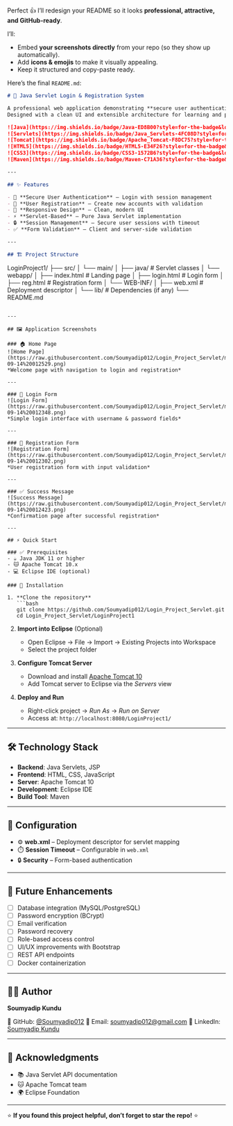 Perfect 👍 I’ll redesign your README so it looks **professional, attractive, and GitHub-ready**.

I’ll:

* Embed **your screenshots directly** from your repo (so they show up automatically).
* Add **icons & emojis** to make it visually appealing.
* Keep it structured and copy-paste ready.

Here’s the final `README.md`:

```markdown
# 🔐 Java Servlet Login & Registration System

A professional web application demonstrating **secure user authentication** using **Java Servlets, JSP, and session management**.  
Designed with a clean UI and extensible architecture for learning and production-ready enhancements. 🚀  

![Java](https://img.shields.io/badge/Java-ED8B00?style=for-the-badge&logo=openjdk&logoColor=white)
![Servlets](https://img.shields.io/badge/Java_Servlets-4FC08D?style=for-the-badge&logo=java&logoColor=white)
![Tomcat](https://img.shields.io/badge/Apache_Tomcat-F8DC75?style=for-the-badge&logo=apache-tomcat&logoColor=black)
![HTML5](https://img.shields.io/badge/HTML5-E34F26?style=for-the-badge&logo=html5&logoColor=white)
![CSS3](https://img.shields.io/badge/CSS3-1572B6?style=for-the-badge&logo=css3&logoColor=white)
![Maven](https://img.shields.io/badge/Maven-C71A36?style=for-the-badge&logo=apache-maven&logoColor=white)

---

## ✨ Features

- 🔐 **Secure User Authentication** – Login with session management  
- 👥 **User Registration** – Create new accounts with validation  
- 📱 **Responsive Design** – Clean, modern UI  
- ⚡ **Servlet-Based** – Pure Java Servlet implementation  
- 🔒 **Session Management** – Secure user sessions with timeout  
- ✅ **Form Validation** – Client and server-side validation  

---

## 🏗️ Project Structure

```

LoginProject1/
├── src/
│   └── main/
│       ├── java/              # Servlet classes
│       └── webapp/
│           ├── index.html     # Landing page
│           ├── login.html     # Login form
│           ├── reg.html       # Registration form
│           └── WEB-INF/
│               ├── web.xml    # Deployment descriptor
│               └── lib/       # Dependencies (if any)
└── README.md

````

---

## 🖼️ Application Screenshots

### 🏠 Home Page  
![Home Page](https://raw.githubusercontent.com/Soumyadip012/Login_Project_Servlet/main/Screenshot%202025-09-14%20012529.png)  
*Welcome page with navigation to login and registration*

---

### 🔐 Login Form  
![Login Form](https://raw.githubusercontent.com/Soumyadip012/Login_Project_Servlet/main/Screenshot%202025-09-14%20012348.png)  
*Simple login interface with username & password fields*

---

### 📝 Registration Form  
![Registration Form](https://raw.githubusercontent.com/Soumyadip012/Login_Project_Servlet/main/Screenshot%202025-09-14%20012302.png)  
*User registration form with input validation*

---

### ✅ Success Message  
![Success Message](https://raw.githubusercontent.com/Soumyadip012/Login_Project_Servlet/main/Screenshot%202025-09-14%20012423.png)  
*Confirmation page after successful registration*

---

## ⚡ Quick Start

### ✅ Prerequisites
- ☕ Java JDK 11 or higher  
- 🐱 Apache Tomcat 10.x  
- 💻 Eclipse IDE (optional)  

### 🚀 Installation

1. **Clone the repository**
   ```bash
   git clone https://github.com/Soumyadip012/Login_Project_Servlet.git
   cd Login_Project_Servlet/LoginProject1
````

2. **Import into Eclipse** (Optional)

   * Open Eclipse → File → Import → Existing Projects into Workspace
   * Select the project folder

3. **Configure Tomcat Server**

   * Download and install [Apache Tomcat 10](https://tomcat.apache.org/download-10.cgi)
   * Add Tomcat server to Eclipse via the *Servers* view

4. **Deploy and Run**

   * Right-click project → *Run As* → *Run on Server*
   * Access at: `http://localhost:8080/LoginProject1/`

---

## 🛠️ Technology Stack

* **Backend**: Java Servlets, JSP
* **Frontend**: HTML, CSS, JavaScript
* **Server**: Apache Tomcat 10
* **Development**: Eclipse IDE
* **Build Tool**: Maven

---

## 🔧 Configuration

* ⚙️ **web.xml** – Deployment descriptor for servlet mapping
* ⏱️ **Session Timeout** – Configurable in `web.xml`
* 🔒 **Security** – Form-based authentication

---

## 🚀 Future Enhancements

* [ ] Database integration (MySQL/PostgreSQL)
* [ ] Password encryption (BCrypt)
* [ ] Email verification
* [ ] Password recovery
* [ ] Role-based access control
* [ ] UI/UX improvements with Bootstrap
* [ ] REST API endpoints
* [ ] Docker containerization

---

## 👨‍💻 Author

**Soumyadip Kundu**

📌 GitHub: [@Soumyadip012](https://github.com/Soumyadip012)
📧 Email: [soumyadip012@gmail.com](mailto:soumyadip012@gmail.com)
🔗 LinkedIn: [Soumyadip Kundu](https://linkedin.com/in/soumyadip-kundu)

---

## 🙏 Acknowledgments

* 📚 Java Servlet API documentation
* 🐱 Apache Tomcat team
* 🌍 Eclipse Foundation

---

⭐ **If you found this project helpful, don’t forget to star the repo!** ⭐

```
